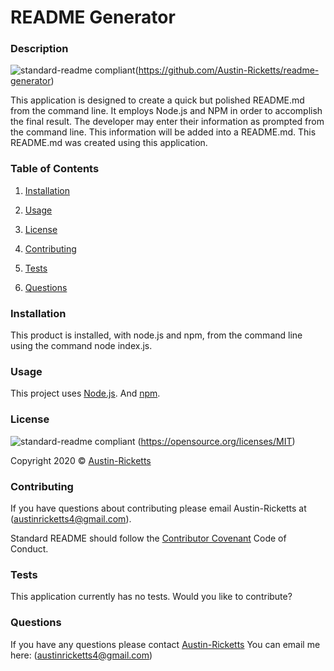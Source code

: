 
# README Generator

### Description
![standard-readme compliant]( https://img.shields.io/badge/Austin's-README%20Generator-lightgrey)(https://github.com/Austin-Ricketts/readme-generator)

This application is designed to create a quick but polished README.md from the command line. It employs Node.js and NPM in order to accomplish the final result. The developer may enter their information as prompted from the command line. This information will be added into a README.md. This README.md was created using this application.

### Table of Contents 

1. [Installation](#installation)

2. [Usage](#usage)

3. [License](#license)

4. [Contributing](#contributing)

5. [Tests](#tests)

6. [Questions](#questions)

### Installation

This product is installed, with node.js and npm, from the command line using the command node index.js.

### Usage

This project uses [Node.js](https://nodejs.org/en/).
And [npm](https://www.npmjs.com/).

### License

![standard-readme compliant](https://img.shields.io/badge/License-MIT-yellow.svg)
(https://opensource.org/licenses/MIT)

Copyright 2020 © [Austin-Ricketts](https://github.com/Austin-Ricketts/readme-generator)

### Contributing

If you have questions about contributing please email Austin-Ricketts at (austinricketts4@gmail.com).

Standard README should follow the [Contributor Covenant](https://www.contributor-covenant.org/version/1/3/0/code-of-conduct/) Code of Conduct.

### Tests

This application currently has no tests. Would you like to contribute?

### Questions

If you have any questions please contact [Austin-Ricketts](https://github.com/Austin-Ricketts)
You can email me here: (austinricketts4@gmail.com)

